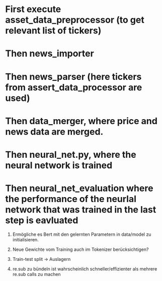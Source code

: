 # First execute asset_data_preprocessor (to get relevant list of tickers)
# Then news_importer
# Then news_parser (here tickers from assert_data_processor are used)
# Then data_merger, where price and news data are merged.
# Then neural_net.py, where the neural network is trained
# Then neural_net_evaluation where the performance of the neurlal network that was trained in the last step is eavluated




1. Ermögliche es Bert mit den gelernten Parametern in data/model zu initialisieren.

2. Neue Gewichte vom Training auch im Tokenizer berücksichtigen?

3. Train-test split -> Auslagern

4. re.sub zu bündeln ist wahrscheinlich schneller/effizienter als mehrere re.sub calls zu machen
